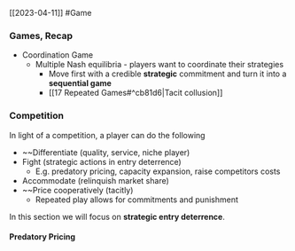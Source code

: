 [[2023-04-11]] #Game

### Games, Recap
- Coordination Game
	- Multiple Nash equilibria - players want to coordinate their strategies
		- Move first with a credible **strategic** commitment and turn it into a **sequential game**
		- [[17 Repeated Games#^cb81d6|Tacit collusion]]

### Competition
In light of a competition, a player can do the following
- ~~Differentiate (quality, service, niche player)
- Fight (strategic actions in entry deterrence)
	- E.g. predatory pricing, capacity expansion, raise competitors costs
- Accommodate (relinquish market share)
- ~~Price cooperatively (tacitly)
	- Repeated play allows for commitments and punishment

In this section we will focus on **strategic entry deterrence**.

#### Predatory Pricing
